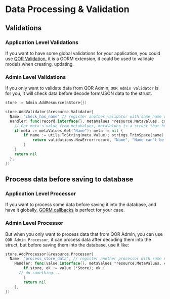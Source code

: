 # Data Processing & Validation

## Validations

### Application Level Validations

If you want to have some global validations for your application, you could use [QOR Validation](https://github.com/conku/validations), it is a GORM extension, it could be used to validate models when creating, updating.

### Admin Level Validations

If you only want to validate data from QOR Admin, `QOR Admin Validator` is for you, it will check data before decode form/JSON data to the struct.

```go
store := Admin.AddResource(&Store{})

store.AddValidator(&resource.Validator{
  Name: "check_has_name" // register another validator with same name will overwirte previous one
  Handler: func(record interface{}, metaValues *resource.MetaValues, context *qor.Context) error {
    // Get meta's value from metaValues, metaValues is a struct that hold all post data
    if meta := metaValues.Get("Name"); meta != nil {
        if name := utils.ToString(meta.Value); strings.TrimSpace(name) == "" {
            return validations.NewError(record, "Name", "Name can't be blank")
        }
    }
    return nil
  },
})
```

## Process data before saving to database

### Application Level Processor

If you want to process some data before saving it into the database, and have it globally, [GORM callbacks](http://conku.me/gorm/callbacks.html) is perfect for your case.

### Admin Level Processor

But when you only want to process data that from QOR Admin, you can use `QOR Admin Processor`, it can process data after decoding them into the struct, but before saving them into the database, use it like:

```go
store.AddProcessor(&resource.Processor{
  Name: "process_store_data", // register another processor with same name will overwirte previous one
    Handler: func(value interface{}, metaValues *resource.MetaValues, context *qor.Context) error {
        if store, ok := value.(*Store); ok {
      // do something...
        }
        return nil
    },
})
```
